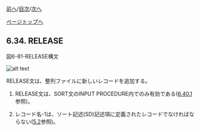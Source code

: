 <!--navi start1-->
[前へ](6-33-2.md)/[目次](https://momo2584.github.io/opensourcecobol.github.io/markdown/TOC.html)/[次へ](6-35.md)
<!--navi end1-->
<!--navi start2-->

[ページトップへ](6-34.md)
<!--navi end2-->
## 6.34. RELEASE

図6-81-RELEASE構文

![alt text](Image/6-81-Release.png)

RELEASE文は、整列ファイルに新しいレコードを追加する。

1. RELEASE文は、SORT文のINPUT PROCEDURE内でのみ有効である([6.40.1](6-40-1.md)参照)。

2. レコード名-1は、ソート記述(SD)記述項に定義されたレコードでなければならない([5.2](5-2.md)参照)。

